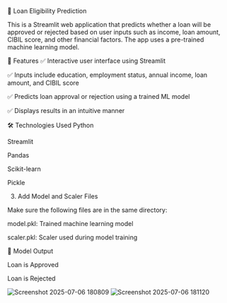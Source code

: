 🏦 Loan Eligibility Prediction


This is a Streamlit web application that predicts whether a loan will be approved or rejected based on user inputs such as income, loan amount, CIBIL score, and other financial factors. 
The app uses a pre-trained machine learning model.



🔧 Features
✅ Interactive user interface using Streamlit


✅ Inputs include education, employment status, annual income, loan amount, and CIBIL score


✅ Predicts loan approval or rejection using a trained ML model


✅ Displays results in an intuitive manner



🛠️ Technologies Used
Python


Streamlit


Pandas


Scikit-learn


Pickle


3. Add Model and Scaler Files

 
Make sure the following files are in the same directory:


model.pkl: Trained machine learning model


scaler.pkl: Scaler used during model training



🔮 Model Output


Loan is Approved


Loan is Rejected


![Screenshot 2025-07-06 180809](https://github.com/user-attachments/assets/e05b7c55-4122-4ba8-8ca9-1fe89d2ca0c5)
![Screenshot 2025-07-06 181120](https://github.com/user-attachments/assets/915deb1b-227c-44fd-87d9-f3dafcaef4ca)

